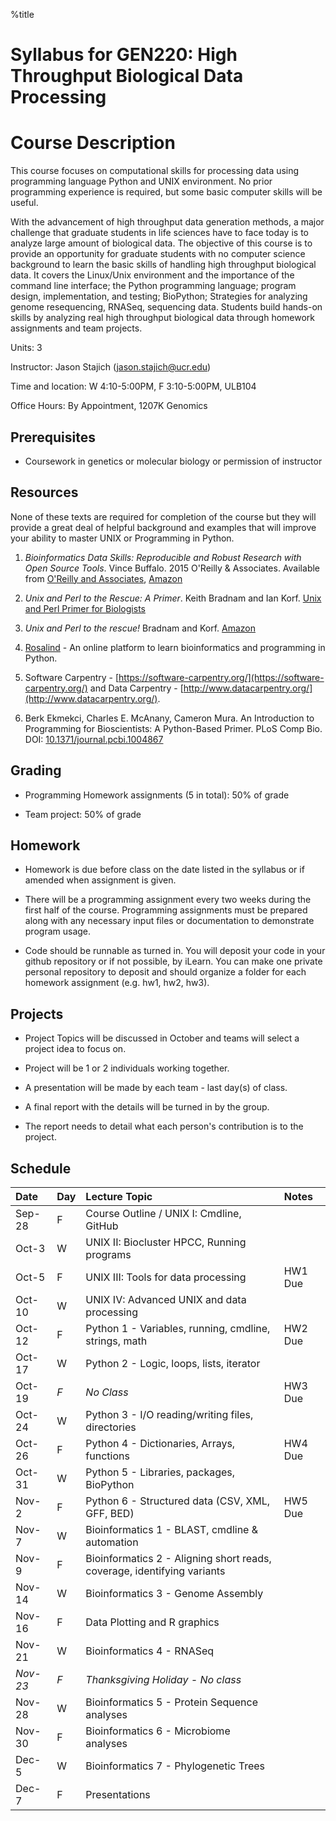 %title 
# Syllabus for GEN220: High Throughput Biological Data Processing

Course Description
==================

This course focuses on computational skills for processing data using
programming language Python and UNIX environment. No prior programming
experience is required, but some basic computer skills will be useful.

With the advancement of high throughput data generation methods, a
major challenge that graduate students in life sciences have to face
today is to analyze large amount of biological data. The objective of
this course is to provide an opportunity for graduate students with no
computer science background to learn the basic skills of handling high
throughput biological data. It covers the Linux/Unix environment and
the importance of the command line interface; the Python programming
language; program design, implementation, and testing; BioPython;
Strategies for analyzing genome resequencing, RNASeq, sequencing data.
Students build hands-on skills by analyzing real high throughput
biological data through homework assignments and team projects.

Units: 3

Instructor: Jason Stajich (jason.stajich@ucr.edu)

Time and location: W 4:10-5:00PM, F 3:10-5:00PM, ULB104

Office Hours: By Appointment, 1207K Genomics

Prerequisites
-------------

* Coursework in genetics or molecular biology or permission of instructor

Resources
---------

None of these texts are required for completion of the course but they
will provide a great deal of helpful background and examples that will
improve your ability to master UNIX or Programming in Python.

   1. _Bioinformatics Data Skills: Reproducible and Robust Research
      with Open Source Tools_. Vince Buffalo. 2015 O'Reilly &
      Associates. Available from [O'Reilly and Associates](http://shop.oreilly.com/product/0636920030157.do), 
      [Amazon](http://amazon.com/Bioinformatics-Data-Skills-Reproducible-Research/dp/1449367372)

   2. _Unix and Perl to the Rescue: A Primer_. Keith Bradnam and Ian
      Korf. [Unix and Perl Primer for Biologists](http://korflab.ucdavis.edu/unix_and_Perl/)

   3. _Unix and Perl to the rescue!_ Bradnam and
      Korf. [Amazon](https://www.amazon.com/gp/product/0521169828?tag=keithbradnamc-20)

   4. [Rosalind](http://rosalind.info/problems/locations/) - An online platform to learn bioinformatics and programming in Python.

   5. Software Carpentry -
      [https://software-carpentry.org/](https://software-carpentry.org/)
      and Data Carpentry - [http://www.datacarpentry.org/](http://www.datacarpentry.org/).

   6. Berk Ekmekci, Charles E. McAnany, Cameron Mura. An Introduction to Programming for Bioscientists: A Python-Based Primer. PLoS Comp Bio. DOI: [10.1371/journal.pcbi.1004867](https://doi.org/10.1371/journal.pcbi.1004867)


Grading
-------

* Programming Homework assignments (5 in total): 50% of grade

* Team project: 50% of grade

Homework
--------

* Homework is due before class on the date listed in the syllabus or if amended when assignment is given.

* There will be a programming assignment every two weeks during the first half of the course. 
  Programming assignments must be prepared along with any necessary input files or documentation to demonstrate program usage.
      
* Code should be runnable as turned in. You will deposit your code in
  your github repository or if not possible, by iLearn. You can make
  one private personal repository to deposit and should organize a
  folder for each homework assignment (e.g. hw1, hw2, hw3).

Projects
--------

* Project Topics will be discussed in October and teams will select a project idea to focus on.

* Project will be 1 or 2 individuals working together.

* A presentation will be made by each team - last day(s) of class.

* A final report with the details will be turned in by the group.

* The report needs to detail what each person's contribution is to the
  project.

Schedule
----------
| Date	| Day |	Lecture Topic	|	Notes
| :------ | :---- | :---------------------- | :------------ |
| Sep-28 |	F	|	Course Outline / UNIX I: Cmdline, GitHub	|	|
| Oct-3	|	W	|	UNIX II: Biocluster HPCC, Running programs	|	|	
| Oct-5	|	F	|	UNIX III: Tools for data processing	| HW1 Due |
| Oct-10	|	W	|	UNIX IV: Advanced UNIX and data processing	|	|
| Oct-12	|	F	|	Python 1 - Variables, running, cmdline, strings, math	| HW2 Due |	
| Oct-17	|	W	|	Python 2 - Logic, loops, lists, iterator	|	|
| Oct-19	|	*F*	|	*No Class* 	| HW3 Due |
| Oct-24	|	W	|	Python 3 - I/O reading/writing files, directories	|	|
| Oct-26	|	F	|	Python 4 - Dictionaries, Arrays, functions	| HW4 Due	|
| Oct-31	|	W	|	Python 5 - Libraries, packages, BioPython	|	|
| Nov-2	|	F	|	Python 6 - Structured data (CSV, XML, GFF, BED)	| HW5 Due	|
| Nov-7	|	W	|	Bioinformatics 1 - BLAST, cmdline & automation	|	|
| Nov-9 |	F	|	Bioinformatics 2 - Aligning short reads, coverage, identifying variants	|	|
| Nov-14	|	W	|	       Bioinformatics 3 - Genome Assembly 	|	
| Nov-16 |	F	|	Data Plotting and R graphics  |	|
| Nov-21	|	W	| Bioinformatics 4 - RNASeq  |	|
| *Nov-23*	|	*F*	|	*Thanksgiving Holiday - No class* |	|
| Nov-28	|	W	| Bioinformatics 5  - Protein Sequence analyses |	|	
| Nov-30	|	F	| Bioinformatics 6  -  Microbiome analyses |		|
| Dec-5	|	W	| Bioinformatics 7 - Phylogenetic Trees | |
| Dec-7	|	F	|	Presentations	|	  |
